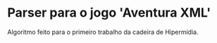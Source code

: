 # Parser para o jogo 'Aventura XML'

Algoritmo feito para o primeiro trabalho da cadeira de Hipermídia.